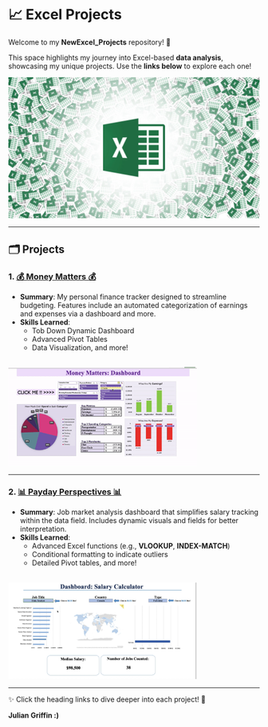 # 📈 Excel Projects  

Welcome to my **NewExcel_Projects** repository! 🌟  

This space highlights my journey into Excel-based **data analysis**, showcasing my unique projects. Use the **links below** to explore each one!  

<img src="./Media/excel_pic.jpeg" alt="Excel Projects Banner" width="600"/>


---

## 🗂️ Projects  

### 1. [**💰 Money Matters 💰**](./Money%20Matters)  
- **Summary**: My personal finance tracker designed to streamline budgeting. Features include an automated categorization of earnings and expenses via a dashboard and more.  
- **Skills Learned**: 
  - Tob Down Dynamic Dashboard
  - Advanced Pivot Tables
  - Data Visualization, and more!   

<br>

<img src="./Media/MM1.gif" alt="Visual of Spending Analysis" width="75%" />


---

### 2. [**📊 Payday Perspectives 📊**](./Payday%20Perspectives)  
- **Summary**: Job market analysis dashboard that simplifies salary tracking within the data field. Includes dynamic visuals and fields for better interpretation.  
- **Skills Learned**: 
  - Advanced Excel functions (e.g., **VLOOKUP**, **INDEX-MATCH**)
  - Conditional formatting to indicate outliers
  - Detailed Pivot tables, and more!
    
<br>

<img src="./Media/PP1.gif" alt="Visual of Spending Analysis" width="75%" />


---

✨ Click the heading links to dive deeper into each project! 🚀  

**Julian Griffin :)**


